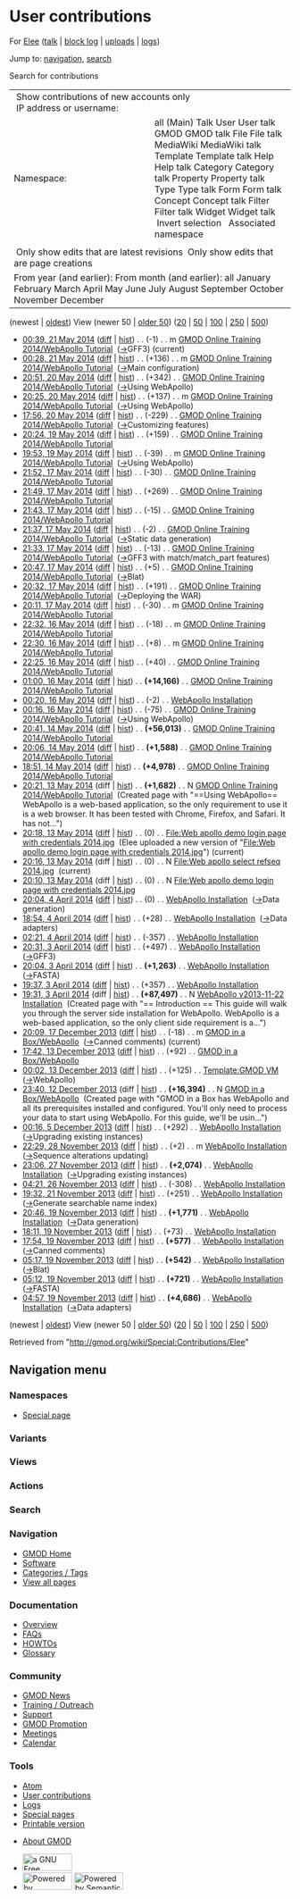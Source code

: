 <div id="mw-page-base" class="noprint">

</div>

<div id="mw-head-base" class="noprint">

</div>

<div id="content" class="mw-body" role="main">

<span id="top"></span>

<div id="mw-js-message" style="display:none;">

</div>



# <span dir="auto">User contributions</span>

<div id="bodyContent">

<div id="contentSub">

For [Elee](/wiki/User:Elee "User:Elee") (<a
href="/mediawiki/index.php?title=User_talk:Elee&amp;action=edit&amp;redlink=1"
class="new" title="User talk:Elee (page does not exist)">talk</a> \|
[block
log](/mediawiki/index.php?title=Special:Log/block&page=User%3AElee "Special:Log/block")
\| [uploads](/wiki/Special:ListFiles/Elee "Special:ListFiles/Elee") \|
[logs](/wiki/Special:Log/Elee "Special:Log/Elee"))

</div>

<div id="jump-to-nav" class="mw-jump">

Jump to: [navigation](#mw-navigation), [search](#p-search)

</div>

<div id="mw-content-text">

Search for contributions

<table class="mw-contributions-table">
<colgroup>
<col style="width: 50%" />
<col style="width: 50%" />
</colgroup>
<tbody>
<tr class="odd">
<td colspan="2"> Show contributions of new accounts only<br />
 IP address or username:</td>
</tr>
<tr class="even">
<td class="mw-label">Namespace:</td>
<td>all (Main) Talk User User talk GMOD GMOD talk File File talk
MediaWiki MediaWiki talk Template Template talk Help Help talk Category
Category talk Property Property talk Type Type talk Form Form talk
Concept Concept talk Filter Filter talk Widget Widget talk  
 Invert selection 
 Associated namespace </td>
</tr>
<tr class="odd">
<td colspan="2"></td>
</tr>
<tr class="even">
<td colspan="2"> Only show edits that are latest revisions
 Only show edits that are page creations</td>
</tr>
<tr class="odd">
<td colspan="2">From year (and earlier): From month (and earlier): all
January February March April May June July August September October
November December</td>
</tr>
</tbody>
</table>

(newest \| <a
href="/mediawiki/index.php?title=Special:Contributions/Elee&amp;dir=prev&amp;target=Elee"
class="mw-lastlink" rel="last"
title="Special:Contributions/Elee">oldest</a>) View (newer 50 \| <a
href="/mediawiki/index.php?title=Special:Contributions/Elee&amp;offset=20131119045714&amp;target=Elee"
class="mw-nextlink" rel="next" title="Special:Contributions/Elee">older
50</a>) (<a
href="/mediawiki/index.php?title=Special:Contributions/Elee&amp;offset=&amp;limit=20&amp;target=Elee"
class="mw-numlink" title="Special:Contributions/Elee">20</a> \| <a
href="/mediawiki/index.php?title=Special:Contributions/Elee&amp;offset=&amp;limit=50&amp;target=Elee"
class="mw-numlink" title="Special:Contributions/Elee">50</a> \| <a
href="/mediawiki/index.php?title=Special:Contributions/Elee&amp;offset=&amp;limit=100&amp;target=Elee"
class="mw-numlink" title="Special:Contributions/Elee">100</a> \| <a
href="/mediawiki/index.php?title=Special:Contributions/Elee&amp;offset=&amp;limit=250&amp;target=Elee"
class="mw-numlink" title="Special:Contributions/Elee">250</a> \| <a
href="/mediawiki/index.php?title=Special:Contributions/Elee&amp;offset=&amp;limit=500&amp;target=Elee"
class="mw-numlink" title="Special:Contributions/Elee">500</a>)

- <a
  href="/mediawiki/index.php?title=GMOD_Online_Training_2014/WebApollo_Tutorial&amp;oldid=25904"
  class="mw-changeslist-date"
  title="GMOD Online Training 2014/WebApollo Tutorial">00:39, 21 May
  2014</a>
  ([diff](/mediawiki/index.php?title=GMOD_Online_Training_2014/WebApollo_Tutorial&diff=prev&oldid=25904 "GMOD Online Training 2014/WebApollo Tutorial")
  \|
  [hist](/mediawiki/index.php?title=GMOD_Online_Training_2014/WebApollo_Tutorial&action=history "GMOD Online Training 2014/WebApollo Tutorial"))
  <span class="mw-changeslist-separator">. .</span>
  <span class="mw-plusminus-neg" dir="ltr"
  title="79,262 bytes after change">(-1)</span>‎
  <span class="mw-changeslist-separator">. .</span> m
  <a href="/wiki/GMOD_Online_Training_2014/WebApollo_Tutorial"
  class="mw-contributions-title"
  title="GMOD Online Training 2014/WebApollo Tutorial">GMOD Online
  Training 2014/WebApollo Tutorial</a> ‎
  <span class="comment">([→](/wiki/GMOD_Online_Training_2014/WebApollo_Tutorial#GFF3 "GMOD Online Training 2014/WebApollo Tutorial")‎<span dir="auto"><span class="autocomment">GFF3</span></span>)</span>
  <span class="mw-uctop">(current)</span>
- <a
  href="/mediawiki/index.php?title=GMOD_Online_Training_2014/WebApollo_Tutorial&amp;oldid=25903"
  class="mw-changeslist-date"
  title="GMOD Online Training 2014/WebApollo Tutorial">00:28, 21 May
  2014</a>
  ([diff](/mediawiki/index.php?title=GMOD_Online_Training_2014/WebApollo_Tutorial&diff=prev&oldid=25903 "GMOD Online Training 2014/WebApollo Tutorial")
  \|
  [hist](/mediawiki/index.php?title=GMOD_Online_Training_2014/WebApollo_Tutorial&action=history "GMOD Online Training 2014/WebApollo Tutorial"))
  <span class="mw-changeslist-separator">. .</span>
  <span class="mw-plusminus-pos" dir="ltr"
  title="79,263 bytes after change">(+136)</span>‎
  <span class="mw-changeslist-separator">. .</span> m
  <a href="/wiki/GMOD_Online_Training_2014/WebApollo_Tutorial"
  class="mw-contributions-title"
  title="GMOD Online Training 2014/WebApollo Tutorial">GMOD Online
  Training 2014/WebApollo Tutorial</a> ‎
  <span class="comment">([→](/wiki/GMOD_Online_Training_2014/WebApollo_Tutorial#Main_configuration "GMOD Online Training 2014/WebApollo Tutorial")‎<span dir="auto"><span class="autocomment">Main
  configuration</span></span>)</span>
- <a
  href="/mediawiki/index.php?title=GMOD_Online_Training_2014/WebApollo_Tutorial&amp;oldid=25902"
  class="mw-changeslist-date"
  title="GMOD Online Training 2014/WebApollo Tutorial">20:51, 20 May
  2014</a>
  ([diff](/mediawiki/index.php?title=GMOD_Online_Training_2014/WebApollo_Tutorial&diff=prev&oldid=25902 "GMOD Online Training 2014/WebApollo Tutorial")
  \|
  [hist](/mediawiki/index.php?title=GMOD_Online_Training_2014/WebApollo_Tutorial&action=history "GMOD Online Training 2014/WebApollo Tutorial"))
  <span class="mw-changeslist-separator">. .</span>
  <span class="mw-plusminus-pos" dir="ltr"
  title="79,127 bytes after change">(+342)</span>‎
  <span class="mw-changeslist-separator">. .</span>
  <a href="/wiki/GMOD_Online_Training_2014/WebApollo_Tutorial"
  class="mw-contributions-title"
  title="GMOD Online Training 2014/WebApollo Tutorial">GMOD Online
  Training 2014/WebApollo Tutorial</a> ‎
  <span class="comment">([→](/wiki/GMOD_Online_Training_2014/WebApollo_Tutorial#Using_WebApollo "GMOD Online Training 2014/WebApollo Tutorial")‎<span dir="auto"><span class="autocomment">Using
  WebApollo</span></span>)</span>
- <a
  href="/mediawiki/index.php?title=GMOD_Online_Training_2014/WebApollo_Tutorial&amp;oldid=25901"
  class="mw-changeslist-date"
  title="GMOD Online Training 2014/WebApollo Tutorial">20:25, 20 May
  2014</a>
  ([diff](/mediawiki/index.php?title=GMOD_Online_Training_2014/WebApollo_Tutorial&diff=prev&oldid=25901 "GMOD Online Training 2014/WebApollo Tutorial")
  \|
  [hist](/mediawiki/index.php?title=GMOD_Online_Training_2014/WebApollo_Tutorial&action=history "GMOD Online Training 2014/WebApollo Tutorial"))
  <span class="mw-changeslist-separator">. .</span>
  <span class="mw-plusminus-pos" dir="ltr"
  title="78,785 bytes after change">(+137)</span>‎
  <span class="mw-changeslist-separator">. .</span> m
  <a href="/wiki/GMOD_Online_Training_2014/WebApollo_Tutorial"
  class="mw-contributions-title"
  title="GMOD Online Training 2014/WebApollo Tutorial">GMOD Online
  Training 2014/WebApollo Tutorial</a> ‎
  <span class="comment">([→](/wiki/GMOD_Online_Training_2014/WebApollo_Tutorial#Using_WebApollo "GMOD Online Training 2014/WebApollo Tutorial")‎<span dir="auto"><span class="autocomment">Using
  WebApollo</span></span>)</span>
- <a
  href="/mediawiki/index.php?title=GMOD_Online_Training_2014/WebApollo_Tutorial&amp;oldid=25899"
  class="mw-changeslist-date"
  title="GMOD Online Training 2014/WebApollo Tutorial">17:56, 20 May
  2014</a>
  ([diff](/mediawiki/index.php?title=GMOD_Online_Training_2014/WebApollo_Tutorial&diff=prev&oldid=25899 "GMOD Online Training 2014/WebApollo Tutorial")
  \|
  [hist](/mediawiki/index.php?title=GMOD_Online_Training_2014/WebApollo_Tutorial&action=history "GMOD Online Training 2014/WebApollo Tutorial"))
  <span class="mw-changeslist-separator">. .</span>
  <span class="mw-plusminus-neg" dir="ltr"
  title="78,648 bytes after change">(-229)</span>‎
  <span class="mw-changeslist-separator">. .</span>
  <a href="/wiki/GMOD_Online_Training_2014/WebApollo_Tutorial"
  class="mw-contributions-title"
  title="GMOD Online Training 2014/WebApollo Tutorial">GMOD Online
  Training 2014/WebApollo Tutorial</a> ‎
  <span class="comment">([→](/wiki/GMOD_Online_Training_2014/WebApollo_Tutorial#Customizing_features "GMOD Online Training 2014/WebApollo Tutorial")‎<span dir="auto"><span class="autocomment">Customizing
  features</span></span>)</span>
- <a
  href="/mediawiki/index.php?title=GMOD_Online_Training_2014/WebApollo_Tutorial&amp;oldid=25861"
  class="mw-changeslist-date"
  title="GMOD Online Training 2014/WebApollo Tutorial">20:24, 19 May
  2014</a>
  ([diff](/mediawiki/index.php?title=GMOD_Online_Training_2014/WebApollo_Tutorial&diff=prev&oldid=25861 "GMOD Online Training 2014/WebApollo Tutorial")
  \|
  [hist](/mediawiki/index.php?title=GMOD_Online_Training_2014/WebApollo_Tutorial&action=history "GMOD Online Training 2014/WebApollo Tutorial"))
  <span class="mw-changeslist-separator">. .</span>
  <span class="mw-plusminus-pos" dir="ltr"
  title="78,877 bytes after change">(+159)</span>‎
  <span class="mw-changeslist-separator">. .</span>
  <a href="/wiki/GMOD_Online_Training_2014/WebApollo_Tutorial"
  class="mw-contributions-title"
  title="GMOD Online Training 2014/WebApollo Tutorial">GMOD Online
  Training 2014/WebApollo Tutorial</a> ‎
- <a
  href="/mediawiki/index.php?title=GMOD_Online_Training_2014/WebApollo_Tutorial&amp;oldid=25854"
  class="mw-changeslist-date"
  title="GMOD Online Training 2014/WebApollo Tutorial">19:53, 19 May
  2014</a>
  ([diff](/mediawiki/index.php?title=GMOD_Online_Training_2014/WebApollo_Tutorial&diff=prev&oldid=25854 "GMOD Online Training 2014/WebApollo Tutorial")
  \|
  [hist](/mediawiki/index.php?title=GMOD_Online_Training_2014/WebApollo_Tutorial&action=history "GMOD Online Training 2014/WebApollo Tutorial"))
  <span class="mw-changeslist-separator">. .</span>
  <span class="mw-plusminus-neg" dir="ltr"
  title="78,718 bytes after change">(-39)</span>‎
  <span class="mw-changeslist-separator">. .</span> m
  <a href="/wiki/GMOD_Online_Training_2014/WebApollo_Tutorial"
  class="mw-contributions-title"
  title="GMOD Online Training 2014/WebApollo Tutorial">GMOD Online
  Training 2014/WebApollo Tutorial</a> ‎
  <span class="comment">([→](/wiki/GMOD_Online_Training_2014/WebApollo_Tutorial#Using_WebApollo "GMOD Online Training 2014/WebApollo Tutorial")‎<span dir="auto"><span class="autocomment">Using
  WebApollo</span></span>)</span>
- <a
  href="/mediawiki/index.php?title=GMOD_Online_Training_2014/WebApollo_Tutorial&amp;oldid=25751"
  class="mw-changeslist-date"
  title="GMOD Online Training 2014/WebApollo Tutorial">21:52, 17 May
  2014</a>
  ([diff](/mediawiki/index.php?title=GMOD_Online_Training_2014/WebApollo_Tutorial&diff=prev&oldid=25751 "GMOD Online Training 2014/WebApollo Tutorial")
  \|
  [hist](/mediawiki/index.php?title=GMOD_Online_Training_2014/WebApollo_Tutorial&action=history "GMOD Online Training 2014/WebApollo Tutorial"))
  <span class="mw-changeslist-separator">. .</span>
  <span class="mw-plusminus-neg" dir="ltr"
  title="78,757 bytes after change">(-30)</span>‎
  <span class="mw-changeslist-separator">. .</span>
  <a href="/wiki/GMOD_Online_Training_2014/WebApollo_Tutorial"
  class="mw-contributions-title"
  title="GMOD Online Training 2014/WebApollo Tutorial">GMOD Online
  Training 2014/WebApollo Tutorial</a> ‎
- <a
  href="/mediawiki/index.php?title=GMOD_Online_Training_2014/WebApollo_Tutorial&amp;oldid=25750"
  class="mw-changeslist-date"
  title="GMOD Online Training 2014/WebApollo Tutorial">21:49, 17 May
  2014</a>
  ([diff](/mediawiki/index.php?title=GMOD_Online_Training_2014/WebApollo_Tutorial&diff=prev&oldid=25750 "GMOD Online Training 2014/WebApollo Tutorial")
  \|
  [hist](/mediawiki/index.php?title=GMOD_Online_Training_2014/WebApollo_Tutorial&action=history "GMOD Online Training 2014/WebApollo Tutorial"))
  <span class="mw-changeslist-separator">. .</span>
  <span class="mw-plusminus-pos" dir="ltr"
  title="78,787 bytes after change">(+269)</span>‎
  <span class="mw-changeslist-separator">. .</span>
  <a href="/wiki/GMOD_Online_Training_2014/WebApollo_Tutorial"
  class="mw-contributions-title"
  title="GMOD Online Training 2014/WebApollo Tutorial">GMOD Online
  Training 2014/WebApollo Tutorial</a> ‎
- <a
  href="/mediawiki/index.php?title=GMOD_Online_Training_2014/WebApollo_Tutorial&amp;oldid=25749"
  class="mw-changeslist-date"
  title="GMOD Online Training 2014/WebApollo Tutorial">21:43, 17 May
  2014</a>
  ([diff](/mediawiki/index.php?title=GMOD_Online_Training_2014/WebApollo_Tutorial&diff=prev&oldid=25749 "GMOD Online Training 2014/WebApollo Tutorial")
  \|
  [hist](/mediawiki/index.php?title=GMOD_Online_Training_2014/WebApollo_Tutorial&action=history "GMOD Online Training 2014/WebApollo Tutorial"))
  <span class="mw-changeslist-separator">. .</span>
  <span class="mw-plusminus-neg" dir="ltr"
  title="78,518 bytes after change">(-15)</span>‎
  <span class="mw-changeslist-separator">. .</span>
  <a href="/wiki/GMOD_Online_Training_2014/WebApollo_Tutorial"
  class="mw-contributions-title"
  title="GMOD Online Training 2014/WebApollo Tutorial">GMOD Online
  Training 2014/WebApollo Tutorial</a> ‎
- <a
  href="/mediawiki/index.php?title=GMOD_Online_Training_2014/WebApollo_Tutorial&amp;oldid=25748"
  class="mw-changeslist-date"
  title="GMOD Online Training 2014/WebApollo Tutorial">21:37, 17 May
  2014</a>
  ([diff](/mediawiki/index.php?title=GMOD_Online_Training_2014/WebApollo_Tutorial&diff=prev&oldid=25748 "GMOD Online Training 2014/WebApollo Tutorial")
  \|
  [hist](/mediawiki/index.php?title=GMOD_Online_Training_2014/WebApollo_Tutorial&action=history "GMOD Online Training 2014/WebApollo Tutorial"))
  <span class="mw-changeslist-separator">. .</span>
  <span class="mw-plusminus-neg" dir="ltr"
  title="78,533 bytes after change">(-2)</span>‎
  <span class="mw-changeslist-separator">. .</span>
  <a href="/wiki/GMOD_Online_Training_2014/WebApollo_Tutorial"
  class="mw-contributions-title"
  title="GMOD Online Training 2014/WebApollo Tutorial">GMOD Online
  Training 2014/WebApollo Tutorial</a> ‎
  <span class="comment">([→](/wiki/GMOD_Online_Training_2014/WebApollo_Tutorial#Static_data_generation "GMOD Online Training 2014/WebApollo Tutorial")‎<span dir="auto"><span class="autocomment">Static
  data generation</span></span>)</span>
- <a
  href="/mediawiki/index.php?title=GMOD_Online_Training_2014/WebApollo_Tutorial&amp;oldid=25747"
  class="mw-changeslist-date"
  title="GMOD Online Training 2014/WebApollo Tutorial">21:33, 17 May
  2014</a>
  ([diff](/mediawiki/index.php?title=GMOD_Online_Training_2014/WebApollo_Tutorial&diff=prev&oldid=25747 "GMOD Online Training 2014/WebApollo Tutorial")
  \|
  [hist](/mediawiki/index.php?title=GMOD_Online_Training_2014/WebApollo_Tutorial&action=history "GMOD Online Training 2014/WebApollo Tutorial"))
  <span class="mw-changeslist-separator">. .</span>
  <span class="mw-plusminus-neg" dir="ltr"
  title="78,535 bytes after change">(-13)</span>‎
  <span class="mw-changeslist-separator">. .</span>
  <a href="/wiki/GMOD_Online_Training_2014/WebApollo_Tutorial"
  class="mw-contributions-title"
  title="GMOD Online Training 2014/WebApollo Tutorial">GMOD Online
  Training 2014/WebApollo Tutorial</a> ‎
  <span class="comment">([→](/wiki/GMOD_Online_Training_2014/WebApollo_Tutorial#GFF3_with_match.2Fmatch_part_features "GMOD Online Training 2014/WebApollo Tutorial")‎<span dir="auto"><span class="autocomment">GFF3
  with match/match_part features</span></span>)</span>
- <a
  href="/mediawiki/index.php?title=GMOD_Online_Training_2014/WebApollo_Tutorial&amp;oldid=25739"
  class="mw-changeslist-date"
  title="GMOD Online Training 2014/WebApollo Tutorial">20:47, 17 May
  2014</a>
  ([diff](/mediawiki/index.php?title=GMOD_Online_Training_2014/WebApollo_Tutorial&diff=prev&oldid=25739 "GMOD Online Training 2014/WebApollo Tutorial")
  \|
  [hist](/mediawiki/index.php?title=GMOD_Online_Training_2014/WebApollo_Tutorial&action=history "GMOD Online Training 2014/WebApollo Tutorial"))
  <span class="mw-changeslist-separator">. .</span>
  <span class="mw-plusminus-pos" dir="ltr"
  title="78,548 bytes after change">(+5)</span>‎
  <span class="mw-changeslist-separator">. .</span>
  <a href="/wiki/GMOD_Online_Training_2014/WebApollo_Tutorial"
  class="mw-contributions-title"
  title="GMOD Online Training 2014/WebApollo Tutorial">GMOD Online
  Training 2014/WebApollo Tutorial</a> ‎
  <span class="comment">([→](/wiki/GMOD_Online_Training_2014/WebApollo_Tutorial#Blat "GMOD Online Training 2014/WebApollo Tutorial")‎<span dir="auto"><span class="autocomment">Blat</span></span>)</span>
- <a
  href="/mediawiki/index.php?title=GMOD_Online_Training_2014/WebApollo_Tutorial&amp;oldid=25738"
  class="mw-changeslist-date"
  title="GMOD Online Training 2014/WebApollo Tutorial">20:32, 17 May
  2014</a>
  ([diff](/mediawiki/index.php?title=GMOD_Online_Training_2014/WebApollo_Tutorial&diff=prev&oldid=25738 "GMOD Online Training 2014/WebApollo Tutorial")
  \|
  [hist](/mediawiki/index.php?title=GMOD_Online_Training_2014/WebApollo_Tutorial&action=history "GMOD Online Training 2014/WebApollo Tutorial"))
  <span class="mw-changeslist-separator">. .</span>
  <span class="mw-plusminus-pos" dir="ltr"
  title="78,543 bytes after change">(+191)</span>‎
  <span class="mw-changeslist-separator">. .</span>
  <a href="/wiki/GMOD_Online_Training_2014/WebApollo_Tutorial"
  class="mw-contributions-title"
  title="GMOD Online Training 2014/WebApollo Tutorial">GMOD Online
  Training 2014/WebApollo Tutorial</a> ‎
  <span class="comment">([→](/wiki/GMOD_Online_Training_2014/WebApollo_Tutorial#Deploying_the_WAR "GMOD Online Training 2014/WebApollo Tutorial")‎<span dir="auto"><span class="autocomment">Deploying
  the WAR</span></span>)</span>
- <a
  href="/mediawiki/index.php?title=GMOD_Online_Training_2014/WebApollo_Tutorial&amp;oldid=25737"
  class="mw-changeslist-date"
  title="GMOD Online Training 2014/WebApollo Tutorial">20:11, 17 May
  2014</a>
  ([diff](/mediawiki/index.php?title=GMOD_Online_Training_2014/WebApollo_Tutorial&diff=prev&oldid=25737 "GMOD Online Training 2014/WebApollo Tutorial")
  \|
  [hist](/mediawiki/index.php?title=GMOD_Online_Training_2014/WebApollo_Tutorial&action=history "GMOD Online Training 2014/WebApollo Tutorial"))
  <span class="mw-changeslist-separator">. .</span>
  <span class="mw-plusminus-neg" dir="ltr"
  title="78,352 bytes after change">(-30)</span>‎
  <span class="mw-changeslist-separator">. .</span> m
  <a href="/wiki/GMOD_Online_Training_2014/WebApollo_Tutorial"
  class="mw-contributions-title"
  title="GMOD Online Training 2014/WebApollo Tutorial">GMOD Online
  Training 2014/WebApollo Tutorial</a> ‎
- <a
  href="/mediawiki/index.php?title=GMOD_Online_Training_2014/WebApollo_Tutorial&amp;oldid=25736"
  class="mw-changeslist-date"
  title="GMOD Online Training 2014/WebApollo Tutorial">22:32, 16 May
  2014</a>
  ([diff](/mediawiki/index.php?title=GMOD_Online_Training_2014/WebApollo_Tutorial&diff=prev&oldid=25736 "GMOD Online Training 2014/WebApollo Tutorial")
  \|
  [hist](/mediawiki/index.php?title=GMOD_Online_Training_2014/WebApollo_Tutorial&action=history "GMOD Online Training 2014/WebApollo Tutorial"))
  <span class="mw-changeslist-separator">. .</span>
  <span class="mw-plusminus-neg" dir="ltr"
  title="78,382 bytes after change">(-18)</span>‎
  <span class="mw-changeslist-separator">. .</span> m
  <a href="/wiki/GMOD_Online_Training_2014/WebApollo_Tutorial"
  class="mw-contributions-title"
  title="GMOD Online Training 2014/WebApollo Tutorial">GMOD Online
  Training 2014/WebApollo Tutorial</a> ‎
- <a
  href="/mediawiki/index.php?title=GMOD_Online_Training_2014/WebApollo_Tutorial&amp;oldid=25735"
  class="mw-changeslist-date"
  title="GMOD Online Training 2014/WebApollo Tutorial">22:30, 16 May
  2014</a>
  ([diff](/mediawiki/index.php?title=GMOD_Online_Training_2014/WebApollo_Tutorial&diff=prev&oldid=25735 "GMOD Online Training 2014/WebApollo Tutorial")
  \|
  [hist](/mediawiki/index.php?title=GMOD_Online_Training_2014/WebApollo_Tutorial&action=history "GMOD Online Training 2014/WebApollo Tutorial"))
  <span class="mw-changeslist-separator">. .</span>
  <span class="mw-plusminus-pos" dir="ltr"
  title="78,400 bytes after change">(+8)</span>‎
  <span class="mw-changeslist-separator">. .</span> m
  <a href="/wiki/GMOD_Online_Training_2014/WebApollo_Tutorial"
  class="mw-contributions-title"
  title="GMOD Online Training 2014/WebApollo Tutorial">GMOD Online
  Training 2014/WebApollo Tutorial</a> ‎
- <a
  href="/mediawiki/index.php?title=GMOD_Online_Training_2014/WebApollo_Tutorial&amp;oldid=25734"
  class="mw-changeslist-date"
  title="GMOD Online Training 2014/WebApollo Tutorial">22:25, 16 May
  2014</a>
  ([diff](/mediawiki/index.php?title=GMOD_Online_Training_2014/WebApollo_Tutorial&diff=prev&oldid=25734 "GMOD Online Training 2014/WebApollo Tutorial")
  \|
  [hist](/mediawiki/index.php?title=GMOD_Online_Training_2014/WebApollo_Tutorial&action=history "GMOD Online Training 2014/WebApollo Tutorial"))
  <span class="mw-changeslist-separator">. .</span>
  <span class="mw-plusminus-pos" dir="ltr"
  title="78,392 bytes after change">(+40)</span>‎
  <span class="mw-changeslist-separator">. .</span>
  <a href="/wiki/GMOD_Online_Training_2014/WebApollo_Tutorial"
  class="mw-contributions-title"
  title="GMOD Online Training 2014/WebApollo Tutorial">GMOD Online
  Training 2014/WebApollo Tutorial</a> ‎
- <a
  href="/mediawiki/index.php?title=GMOD_Online_Training_2014/WebApollo_Tutorial&amp;oldid=25733"
  class="mw-changeslist-date"
  title="GMOD Online Training 2014/WebApollo Tutorial">01:00, 16 May
  2014</a>
  ([diff](/mediawiki/index.php?title=GMOD_Online_Training_2014/WebApollo_Tutorial&diff=prev&oldid=25733 "GMOD Online Training 2014/WebApollo Tutorial")
  \|
  [hist](/mediawiki/index.php?title=GMOD_Online_Training_2014/WebApollo_Tutorial&action=history "GMOD Online Training 2014/WebApollo Tutorial"))
  <span class="mw-changeslist-separator">. .</span> **(+14,166)**‎
  <span class="mw-changeslist-separator">. .</span>
  <a href="/wiki/GMOD_Online_Training_2014/WebApollo_Tutorial"
  class="mw-contributions-title"
  title="GMOD Online Training 2014/WebApollo Tutorial">GMOD Online
  Training 2014/WebApollo Tutorial</a> ‎
- <a
  href="/mediawiki/index.php?title=WebApollo_Installation&amp;oldid=25732"
  class="mw-changeslist-date" title="WebApollo Installation">00:20, 16 May
  2014</a>
  ([diff](/mediawiki/index.php?title=WebApollo_Installation&diff=prev&oldid=25732 "WebApollo Installation")
  \|
  [hist](/mediawiki/index.php?title=WebApollo_Installation&action=history "WebApollo Installation"))
  <span class="mw-changeslist-separator">. .</span>
  <span class="mw-plusminus-neg" dir="ltr"
  title="89,283 bytes after change">(-2)</span>‎
  <span class="mw-changeslist-separator">. .</span>
  <a href="/wiki/WebApollo_Installation" class="mw-contributions-title"
  title="WebApollo Installation">WebApollo Installation</a> ‎
- <a
  href="/mediawiki/index.php?title=GMOD_Online_Training_2014/WebApollo_Tutorial&amp;oldid=25731"
  class="mw-changeslist-date"
  title="GMOD Online Training 2014/WebApollo Tutorial">00:16, 16 May
  2014</a>
  ([diff](/mediawiki/index.php?title=GMOD_Online_Training_2014/WebApollo_Tutorial&diff=prev&oldid=25731 "GMOD Online Training 2014/WebApollo Tutorial")
  \|
  [hist](/mediawiki/index.php?title=GMOD_Online_Training_2014/WebApollo_Tutorial&action=history "GMOD Online Training 2014/WebApollo Tutorial"))
  <span class="mw-changeslist-separator">. .</span>
  <span class="mw-plusminus-neg" dir="ltr"
  title="64,186 bytes after change">(-75)</span>‎
  <span class="mw-changeslist-separator">. .</span>
  <a href="/wiki/GMOD_Online_Training_2014/WebApollo_Tutorial"
  class="mw-contributions-title"
  title="GMOD Online Training 2014/WebApollo Tutorial">GMOD Online
  Training 2014/WebApollo Tutorial</a> ‎
  <span class="comment">([→](/wiki/GMOD_Online_Training_2014/WebApollo_Tutorial#Using_WebApollo "GMOD Online Training 2014/WebApollo Tutorial")‎<span dir="auto"><span class="autocomment">Using
  WebApollo</span></span>)</span>
- <a
  href="/mediawiki/index.php?title=GMOD_Online_Training_2014/WebApollo_Tutorial&amp;oldid=25728"
  class="mw-changeslist-date"
  title="GMOD Online Training 2014/WebApollo Tutorial">20:41, 14 May
  2014</a>
  ([diff](/mediawiki/index.php?title=GMOD_Online_Training_2014/WebApollo_Tutorial&diff=prev&oldid=25728 "GMOD Online Training 2014/WebApollo Tutorial")
  \|
  [hist](/mediawiki/index.php?title=GMOD_Online_Training_2014/WebApollo_Tutorial&action=history "GMOD Online Training 2014/WebApollo Tutorial"))
  <span class="mw-changeslist-separator">. .</span> **(+56,013)**‎
  <span class="mw-changeslist-separator">. .</span>
  <a href="/wiki/GMOD_Online_Training_2014/WebApollo_Tutorial"
  class="mw-contributions-title"
  title="GMOD Online Training 2014/WebApollo Tutorial">GMOD Online
  Training 2014/WebApollo Tutorial</a> ‎
- <a
  href="/mediawiki/index.php?title=GMOD_Online_Training_2014/WebApollo_Tutorial&amp;oldid=25727"
  class="mw-changeslist-date"
  title="GMOD Online Training 2014/WebApollo Tutorial">20:06, 14 May
  2014</a>
  ([diff](/mediawiki/index.php?title=GMOD_Online_Training_2014/WebApollo_Tutorial&diff=prev&oldid=25727 "GMOD Online Training 2014/WebApollo Tutorial")
  \|
  [hist](/mediawiki/index.php?title=GMOD_Online_Training_2014/WebApollo_Tutorial&action=history "GMOD Online Training 2014/WebApollo Tutorial"))
  <span class="mw-changeslist-separator">. .</span> **(+1,588)**‎
  <span class="mw-changeslist-separator">. .</span>
  <a href="/wiki/GMOD_Online_Training_2014/WebApollo_Tutorial"
  class="mw-contributions-title"
  title="GMOD Online Training 2014/WebApollo Tutorial">GMOD Online
  Training 2014/WebApollo Tutorial</a> ‎
- <a
  href="/mediawiki/index.php?title=GMOD_Online_Training_2014/WebApollo_Tutorial&amp;oldid=25726"
  class="mw-changeslist-date"
  title="GMOD Online Training 2014/WebApollo Tutorial">18:51, 14 May
  2014</a>
  ([diff](/mediawiki/index.php?title=GMOD_Online_Training_2014/WebApollo_Tutorial&diff=prev&oldid=25726 "GMOD Online Training 2014/WebApollo Tutorial")
  \|
  [hist](/mediawiki/index.php?title=GMOD_Online_Training_2014/WebApollo_Tutorial&action=history "GMOD Online Training 2014/WebApollo Tutorial"))
  <span class="mw-changeslist-separator">. .</span> **(+4,978)**‎
  <span class="mw-changeslist-separator">. .</span>
  <a href="/wiki/GMOD_Online_Training_2014/WebApollo_Tutorial"
  class="mw-contributions-title"
  title="GMOD Online Training 2014/WebApollo Tutorial">GMOD Online
  Training 2014/WebApollo Tutorial</a> ‎
- <a
  href="/mediawiki/index.php?title=GMOD_Online_Training_2014/WebApollo_Tutorial&amp;oldid=25725"
  class="mw-changeslist-date"
  title="GMOD Online Training 2014/WebApollo Tutorial">20:21, 13 May
  2014</a> (diff \|
  [hist](/mediawiki/index.php?title=GMOD_Online_Training_2014/WebApollo_Tutorial&action=history "GMOD Online Training 2014/WebApollo Tutorial"))
  <span class="mw-changeslist-separator">. .</span> **(+1,682)**‎
  <span class="mw-changeslist-separator">. .</span> N
  <a href="/wiki/GMOD_Online_Training_2014/WebApollo_Tutorial"
  class="mw-contributions-title"
  title="GMOD Online Training 2014/WebApollo Tutorial">GMOD Online
  Training 2014/WebApollo Tutorial</a> ‎ <span class="comment">(Created
  page with "==Using WebApollo== WebApollo is a web-based application,
  so the only requirement to use it is a web browser. It has been tested
  with Chrome, Firefox, and Safari. It has not...")</span>
- <a
  href="/mediawiki/index.php?title=File:Web_apollo_demo_login_page_with_credentials_2014.jpg&amp;oldid=25724"
  class="mw-changeslist-date"
  title="File:Web apollo demo login page with credentials 2014.jpg">20:18,
  13 May 2014</a>
  ([diff](/mediawiki/index.php?title=File:Web_apollo_demo_login_page_with_credentials_2014.jpg&diff=prev&oldid=25724 "File:Web apollo demo login page with credentials 2014.jpg")
  \|
  [hist](/mediawiki/index.php?title=File:Web_apollo_demo_login_page_with_credentials_2014.jpg&action=history "File:Web apollo demo login page with credentials 2014.jpg"))
  <span class="mw-changeslist-separator">. .</span>
  <span class="mw-plusminus-null" dir="ltr"
  title="0 bytes after change">(0)</span>‎
  <span class="mw-changeslist-separator">. .</span> <a
  href="/wiki/File:Web_apollo_demo_login_page_with_credentials_2014.jpg"
  class="mw-contributions-title"
  title="File:Web apollo demo login page with credentials 2014.jpg">File:Web
  apollo demo login page with credentials 2014.jpg</a> ‎
  <span class="comment">(Elee uploaded a new version of "[File:Web
  apollo demo login page with credentials
  2014.jpg](/wiki/File:Web_apollo_demo_login_page_with_credentials_2014.jpg "File:Web apollo demo login page with credentials 2014.jpg")")</span>
  <span class="mw-uctop">(current)</span>
- <a
  href="/mediawiki/index.php?title=File:Web_apollo_select_refseq_2014.jpg&amp;oldid=25723"
  class="mw-changeslist-date"
  title="File:Web apollo select refseq 2014.jpg">20:16, 13 May 2014</a>
  (diff \|
  [hist](/mediawiki/index.php?title=File:Web_apollo_select_refseq_2014.jpg&action=history "File:Web apollo select refseq 2014.jpg"))
  <span class="mw-changeslist-separator">. .</span>
  <span class="mw-plusminus-null" dir="ltr"
  title="0 bytes after change">(0)</span>‎
  <span class="mw-changeslist-separator">. .</span> N
  <a href="/wiki/File:Web_apollo_select_refseq_2014.jpg"
  class="mw-contributions-title"
  title="File:Web apollo select refseq 2014.jpg">File:Web apollo select
  refseq 2014.jpg</a> ‎ <span class="mw-uctop">(current)</span>
- <a
  href="/mediawiki/index.php?title=File:Web_apollo_demo_login_page_with_credentials_2014.jpg&amp;oldid=25722"
  class="mw-changeslist-date"
  title="File:Web apollo demo login page with credentials 2014.jpg">20:10,
  13 May 2014</a> (diff \|
  [hist](/mediawiki/index.php?title=File:Web_apollo_demo_login_page_with_credentials_2014.jpg&action=history "File:Web apollo demo login page with credentials 2014.jpg"))
  <span class="mw-changeslist-separator">. .</span>
  <span class="mw-plusminus-null" dir="ltr"
  title="0 bytes after change">(0)</span>‎
  <span class="mw-changeslist-separator">. .</span> N <a
  href="/wiki/File:Web_apollo_demo_login_page_with_credentials_2014.jpg"
  class="mw-contributions-title"
  title="File:Web apollo demo login page with credentials 2014.jpg">File:Web
  apollo demo login page with credentials 2014.jpg</a> ‎
- <a
  href="/mediawiki/index.php?title=WebApollo_Installation&amp;oldid=25671"
  class="mw-changeslist-date" title="WebApollo Installation">20:04, 4
  April 2014</a>
  ([diff](/mediawiki/index.php?title=WebApollo_Installation&diff=prev&oldid=25671 "WebApollo Installation")
  \|
  [hist](/mediawiki/index.php?title=WebApollo_Installation&action=history "WebApollo Installation"))
  <span class="mw-changeslist-separator">. .</span>
  <span class="mw-plusminus-null" dir="ltr"
  title="89,285 bytes after change">(0)</span>‎
  <span class="mw-changeslist-separator">. .</span>
  <a href="/wiki/WebApollo_Installation" class="mw-contributions-title"
  title="WebApollo Installation">WebApollo Installation</a> ‎
  <span class="comment">([→](/wiki/WebApollo_Installation#Data_generation "WebApollo Installation")‎<span dir="auto"><span class="autocomment">Data
  generation</span></span>)</span>
- <a
  href="/mediawiki/index.php?title=WebApollo_Installation&amp;oldid=25670"
  class="mw-changeslist-date" title="WebApollo Installation">18:54, 4
  April 2014</a>
  ([diff](/mediawiki/index.php?title=WebApollo_Installation&diff=prev&oldid=25670 "WebApollo Installation")
  \|
  [hist](/mediawiki/index.php?title=WebApollo_Installation&action=history "WebApollo Installation"))
  <span class="mw-changeslist-separator">. .</span>
  <span class="mw-plusminus-pos" dir="ltr"
  title="89,285 bytes after change">(+28)</span>‎
  <span class="mw-changeslist-separator">. .</span>
  <a href="/wiki/WebApollo_Installation" class="mw-contributions-title"
  title="WebApollo Installation">WebApollo Installation</a> ‎
  <span class="comment">([→](/wiki/WebApollo_Installation#Data_adapters "WebApollo Installation")‎<span dir="auto"><span class="autocomment">Data
  adapters</span></span>)</span>
- <a
  href="/mediawiki/index.php?title=WebApollo_Installation&amp;oldid=25665"
  class="mw-changeslist-date" title="WebApollo Installation">02:21, 4
  April 2014</a>
  ([diff](/mediawiki/index.php?title=WebApollo_Installation&diff=prev&oldid=25665 "WebApollo Installation")
  \|
  [hist](/mediawiki/index.php?title=WebApollo_Installation&action=history "WebApollo Installation"))
  <span class="mw-changeslist-separator">. .</span>
  <span class="mw-plusminus-neg" dir="ltr"
  title="89,257 bytes after change">(-357)</span>‎
  <span class="mw-changeslist-separator">. .</span>
  <a href="/wiki/WebApollo_Installation" class="mw-contributions-title"
  title="WebApollo Installation">WebApollo Installation</a> ‎
- <a
  href="/mediawiki/index.php?title=WebApollo_Installation&amp;oldid=25663"
  class="mw-changeslist-date" title="WebApollo Installation">20:31, 3
  April 2014</a>
  ([diff](/mediawiki/index.php?title=WebApollo_Installation&diff=prev&oldid=25663 "WebApollo Installation")
  \|
  [hist](/mediawiki/index.php?title=WebApollo_Installation&action=history "WebApollo Installation"))
  <span class="mw-changeslist-separator">. .</span>
  <span class="mw-plusminus-pos" dir="ltr"
  title="89,614 bytes after change">(+497)</span>‎
  <span class="mw-changeslist-separator">. .</span>
  <a href="/wiki/WebApollo_Installation" class="mw-contributions-title"
  title="WebApollo Installation">WebApollo Installation</a> ‎
  <span class="comment">([→](/wiki/WebApollo_Installation#GFF3 "WebApollo Installation")‎<span dir="auto"><span class="autocomment">GFF3</span></span>)</span>
- <a
  href="/mediawiki/index.php?title=WebApollo_Installation&amp;oldid=25662"
  class="mw-changeslist-date" title="WebApollo Installation">20:04, 3
  April 2014</a>
  ([diff](/mediawiki/index.php?title=WebApollo_Installation&diff=prev&oldid=25662 "WebApollo Installation")
  \|
  [hist](/mediawiki/index.php?title=WebApollo_Installation&action=history "WebApollo Installation"))
  <span class="mw-changeslist-separator">. .</span> **(+1,263)**‎
  <span class="mw-changeslist-separator">. .</span>
  <a href="/wiki/WebApollo_Installation" class="mw-contributions-title"
  title="WebApollo Installation">WebApollo Installation</a> ‎
  <span class="comment">([→](/wiki/WebApollo_Installation#FASTA "WebApollo Installation")‎<span dir="auto"><span class="autocomment">FASTA</span></span>)</span>
- <a
  href="/mediawiki/index.php?title=WebApollo_Installation&amp;oldid=25661"
  class="mw-changeslist-date" title="WebApollo Installation">19:37, 3
  April 2014</a>
  ([diff](/mediawiki/index.php?title=WebApollo_Installation&diff=prev&oldid=25661 "WebApollo Installation")
  \|
  [hist](/mediawiki/index.php?title=WebApollo_Installation&action=history "WebApollo Installation"))
  <span class="mw-changeslist-separator">. .</span>
  <span class="mw-plusminus-pos" dir="ltr"
  title="87,854 bytes after change">(+357)</span>‎
  <span class="mw-changeslist-separator">. .</span>
  <a href="/wiki/WebApollo_Installation" class="mw-contributions-title"
  title="WebApollo Installation">WebApollo Installation</a> ‎
- <a
  href="/mediawiki/index.php?title=WebApollo_v2013-11-22_Installation&amp;oldid=25660"
  class="mw-changeslist-date"
  title="WebApollo v2013-11-22 Installation">19:31, 3 April 2014</a>
  (diff \|
  [hist](/mediawiki/index.php?title=WebApollo_v2013-11-22_Installation&action=history "WebApollo v2013-11-22 Installation"))
  <span class="mw-changeslist-separator">. .</span> **(+87,497)**‎
  <span class="mw-changeslist-separator">. .</span> N
  <a href="/wiki/WebApollo_v2013-11-22_Installation"
  class="mw-contributions-title"
  title="WebApollo v2013-11-22 Installation">WebApollo v2013-11-22
  Installation</a> ‎ <span class="comment">(Created page with "==
  Introduction == This guide will walk you through the server side
  installation for WebApollo. WebApollo is a web-based application, so
  the only client side requirement is a...")</span>
- <a
  href="/mediawiki/index.php?title=GMOD_in_a_Box/WebApollo&amp;oldid=24945"
  class="mw-changeslist-date" title="GMOD in a Box/WebApollo">20:09, 17
  December 2013</a>
  ([diff](/mediawiki/index.php?title=GMOD_in_a_Box/WebApollo&diff=prev&oldid=24945 "GMOD in a Box/WebApollo")
  \|
  [hist](/mediawiki/index.php?title=GMOD_in_a_Box/WebApollo&action=history "GMOD in a Box/WebApollo"))
  <span class="mw-changeslist-separator">. .</span>
  <span class="mw-plusminus-neg" dir="ltr"
  title="16,468 bytes after change">(-18)</span>‎
  <span class="mw-changeslist-separator">. .</span> m
  <a href="/wiki/GMOD_in_a_Box/WebApollo" class="mw-contributions-title"
  title="GMOD in a Box/WebApollo">GMOD in a Box/WebApollo</a> ‎
  <span class="comment">([→](/wiki/GMOD_in_a_Box/WebApollo#Canned_comments "GMOD in a Box/WebApollo")‎<span dir="auto"><span class="autocomment">Canned
  comments</span></span>)</span> <span class="mw-uctop">(current)</span>
- <a
  href="/mediawiki/index.php?title=GMOD_in_a_Box/WebApollo&amp;oldid=24933"
  class="mw-changeslist-date" title="GMOD in a Box/WebApollo">17:42, 13
  December 2013</a>
  ([diff](/mediawiki/index.php?title=GMOD_in_a_Box/WebApollo&diff=prev&oldid=24933 "GMOD in a Box/WebApollo")
  \|
  [hist](/mediawiki/index.php?title=GMOD_in_a_Box/WebApollo&action=history "GMOD in a Box/WebApollo"))
  <span class="mw-changeslist-separator">. .</span>
  <span class="mw-plusminus-pos" dir="ltr"
  title="16,486 bytes after change">(+92)</span>‎
  <span class="mw-changeslist-separator">. .</span>
  <a href="/wiki/GMOD_in_a_Box/WebApollo" class="mw-contributions-title"
  title="GMOD in a Box/WebApollo">GMOD in a Box/WebApollo</a> ‎
- <a href="/mediawiki/index.php?title=Template:GMOD_VM&amp;oldid=24930"
  class="mw-changeslist-date" title="Template:GMOD VM">00:02, 13 December
  2013</a>
  ([diff](/mediawiki/index.php?title=Template:GMOD_VM&diff=prev&oldid=24930 "Template:GMOD VM")
  \|
  [hist](/mediawiki/index.php?title=Template:GMOD_VM&action=history "Template:GMOD VM"))
  <span class="mw-changeslist-separator">. .</span>
  <span class="mw-plusminus-pos" dir="ltr"
  title="9,135 bytes after change">(+125)</span>‎
  <span class="mw-changeslist-separator">. .</span>
  <a href="/wiki/Template:GMOD_VM" class="mw-contributions-title"
  title="Template:GMOD VM">Template:GMOD VM</a> ‎
  <span class="comment">([→](/wiki/Template:GMOD_VM#WebApollo "Template:GMOD VM")‎<span dir="auto"><span class="autocomment">WebApollo</span></span>)</span>
- <a
  href="/mediawiki/index.php?title=GMOD_in_a_Box/WebApollo&amp;oldid=24929"
  class="mw-changeslist-date" title="GMOD in a Box/WebApollo">23:40, 12
  December 2013</a> (diff \|
  [hist](/mediawiki/index.php?title=GMOD_in_a_Box/WebApollo&action=history "GMOD in a Box/WebApollo"))
  <span class="mw-changeslist-separator">. .</span> **(+16,394)**‎
  <span class="mw-changeslist-separator">. .</span> N
  <a href="/wiki/GMOD_in_a_Box/WebApollo" class="mw-contributions-title"
  title="GMOD in a Box/WebApollo">GMOD in a Box/WebApollo</a> ‎
  <span class="comment">(Created page with "GMOD in a Box has WebApollo
  and all its prerequisites installed and configured. You'll only need
  to process your data to start using WebApollo. For this guide, we'll
  be usin...")</span>
- <a
  href="/mediawiki/index.php?title=WebApollo_Installation&amp;oldid=24909"
  class="mw-changeslist-date" title="WebApollo Installation">00:16, 5
  December 2013</a>
  ([diff](/mediawiki/index.php?title=WebApollo_Installation&diff=prev&oldid=24909 "WebApollo Installation")
  \|
  [hist](/mediawiki/index.php?title=WebApollo_Installation&action=history "WebApollo Installation"))
  <span class="mw-changeslist-separator">. .</span>
  <span class="mw-plusminus-pos" dir="ltr"
  title="87,497 bytes after change">(+292)</span>‎
  <span class="mw-changeslist-separator">. .</span>
  <a href="/wiki/WebApollo_Installation" class="mw-contributions-title"
  title="WebApollo Installation">WebApollo Installation</a> ‎
  <span class="comment">([→](/wiki/WebApollo_Installation#Upgrading_existing_instances "WebApollo Installation")‎<span dir="auto"><span class="autocomment">Upgrading
  existing instances</span></span>)</span>
- <a
  href="/mediawiki/index.php?title=WebApollo_Installation&amp;oldid=24885"
  class="mw-changeslist-date" title="WebApollo Installation">22:29, 28
  November 2013</a>
  ([diff](/mediawiki/index.php?title=WebApollo_Installation&diff=prev&oldid=24885 "WebApollo Installation")
  \|
  [hist](/mediawiki/index.php?title=WebApollo_Installation&action=history "WebApollo Installation"))
  <span class="mw-changeslist-separator">. .</span>
  <span class="mw-plusminus-pos" dir="ltr"
  title="87,195 bytes after change">(+2)</span>‎
  <span class="mw-changeslist-separator">. .</span> m
  <a href="/wiki/WebApollo_Installation" class="mw-contributions-title"
  title="WebApollo Installation">WebApollo Installation</a> ‎
  <span class="comment">([→](/wiki/WebApollo_Installation#Sequence_alterations_updating "WebApollo Installation")‎<span dir="auto"><span class="autocomment">Sequence
  alterations updating</span></span>)</span>
- <a
  href="/mediawiki/index.php?title=WebApollo_Installation&amp;oldid=24877"
  class="mw-changeslist-date" title="WebApollo Installation">23:06, 27
  November 2013</a>
  ([diff](/mediawiki/index.php?title=WebApollo_Installation&diff=prev&oldid=24877 "WebApollo Installation")
  \|
  [hist](/mediawiki/index.php?title=WebApollo_Installation&action=history "WebApollo Installation"))
  <span class="mw-changeslist-separator">. .</span> **(+2,074)**‎
  <span class="mw-changeslist-separator">. .</span>
  <a href="/wiki/WebApollo_Installation" class="mw-contributions-title"
  title="WebApollo Installation">WebApollo Installation</a> ‎
  <span class="comment">([→](/wiki/WebApollo_Installation#Upgrading_existing_instances "WebApollo Installation")‎<span dir="auto"><span class="autocomment">Upgrading
  existing instances</span></span>)</span>
- <a
  href="/mediawiki/index.php?title=WebApollo_Installation&amp;oldid=24852"
  class="mw-changeslist-date" title="WebApollo Installation">04:21, 26
  November 2013</a>
  ([diff](/mediawiki/index.php?title=WebApollo_Installation&diff=prev&oldid=24852 "WebApollo Installation")
  \|
  [hist](/mediawiki/index.php?title=WebApollo_Installation&action=history "WebApollo Installation"))
  <span class="mw-changeslist-separator">. .</span>
  <span class="mw-plusminus-neg" dir="ltr"
  title="85,119 bytes after change">(-308)</span>‎
  <span class="mw-changeslist-separator">. .</span>
  <a href="/wiki/WebApollo_Installation" class="mw-contributions-title"
  title="WebApollo Installation">WebApollo Installation</a> ‎
- <a
  href="/mediawiki/index.php?title=WebApollo_Installation&amp;oldid=24834"
  class="mw-changeslist-date" title="WebApollo Installation">19:32, 21
  November 2013</a>
  ([diff](/mediawiki/index.php?title=WebApollo_Installation&diff=prev&oldid=24834 "WebApollo Installation")
  \|
  [hist](/mediawiki/index.php?title=WebApollo_Installation&action=history "WebApollo Installation"))
  <span class="mw-changeslist-separator">. .</span>
  <span class="mw-plusminus-pos" dir="ltr"
  title="85,427 bytes after change">(+251)</span>‎
  <span class="mw-changeslist-separator">. .</span>
  <a href="/wiki/WebApollo_Installation" class="mw-contributions-title"
  title="WebApollo Installation">WebApollo Installation</a> ‎
  <span class="comment">([→](/wiki/WebApollo_Installation#Generate_searchable_name_index "WebApollo Installation")‎<span dir="auto"><span class="autocomment">Generate
  searchable name index</span></span>)</span>
- <a
  href="/mediawiki/index.php?title=WebApollo_Installation&amp;oldid=24826"
  class="mw-changeslist-date" title="WebApollo Installation">20:46, 19
  November 2013</a>
  ([diff](/mediawiki/index.php?title=WebApollo_Installation&diff=prev&oldid=24826 "WebApollo Installation")
  \|
  [hist](/mediawiki/index.php?title=WebApollo_Installation&action=history "WebApollo Installation"))
  <span class="mw-changeslist-separator">. .</span> **(+1,771)**‎
  <span class="mw-changeslist-separator">. .</span>
  <a href="/wiki/WebApollo_Installation" class="mw-contributions-title"
  title="WebApollo Installation">WebApollo Installation</a> ‎
  <span class="comment">([→](/wiki/WebApollo_Installation#Data_generation "WebApollo Installation")‎<span dir="auto"><span class="autocomment">Data
  generation</span></span>)</span>
- <a
  href="/mediawiki/index.php?title=WebApollo_Installation&amp;oldid=24824"
  class="mw-changeslist-date" title="WebApollo Installation">18:11, 19
  November 2013</a>
  ([diff](/mediawiki/index.php?title=WebApollo_Installation&diff=prev&oldid=24824 "WebApollo Installation")
  \|
  [hist](/mediawiki/index.php?title=WebApollo_Installation&action=history "WebApollo Installation"))
  <span class="mw-changeslist-separator">. .</span>
  <span class="mw-plusminus-pos" dir="ltr"
  title="83,405 bytes after change">(+73)</span>‎
  <span class="mw-changeslist-separator">. .</span>
  <a href="/wiki/WebApollo_Installation" class="mw-contributions-title"
  title="WebApollo Installation">WebApollo Installation</a> ‎
- <a
  href="/mediawiki/index.php?title=WebApollo_Installation&amp;oldid=24823"
  class="mw-changeslist-date" title="WebApollo Installation">17:54, 19
  November 2013</a>
  ([diff](/mediawiki/index.php?title=WebApollo_Installation&diff=prev&oldid=24823 "WebApollo Installation")
  \|
  [hist](/mediawiki/index.php?title=WebApollo_Installation&action=history "WebApollo Installation"))
  <span class="mw-changeslist-separator">. .</span> **(+577)**‎
  <span class="mw-changeslist-separator">. .</span>
  <a href="/wiki/WebApollo_Installation" class="mw-contributions-title"
  title="WebApollo Installation">WebApollo Installation</a> ‎
  <span class="comment">([→](/wiki/WebApollo_Installation#Canned_comments "WebApollo Installation")‎<span dir="auto"><span class="autocomment">Canned
  comments</span></span>)</span>
- <a
  href="/mediawiki/index.php?title=WebApollo_Installation&amp;oldid=24822"
  class="mw-changeslist-date" title="WebApollo Installation">05:17, 19
  November 2013</a>
  ([diff](/mediawiki/index.php?title=WebApollo_Installation&diff=prev&oldid=24822 "WebApollo Installation")
  \|
  [hist](/mediawiki/index.php?title=WebApollo_Installation&action=history "WebApollo Installation"))
  <span class="mw-changeslist-separator">. .</span> **(+542)**‎
  <span class="mw-changeslist-separator">. .</span>
  <a href="/wiki/WebApollo_Installation" class="mw-contributions-title"
  title="WebApollo Installation">WebApollo Installation</a> ‎
  <span class="comment">([→](/wiki/WebApollo_Installation#Blat "WebApollo Installation")‎<span dir="auto"><span class="autocomment">Blat</span></span>)</span>
- <a
  href="/mediawiki/index.php?title=WebApollo_Installation&amp;oldid=24821"
  class="mw-changeslist-date" title="WebApollo Installation">05:12, 19
  November 2013</a>
  ([diff](/mediawiki/index.php?title=WebApollo_Installation&diff=prev&oldid=24821 "WebApollo Installation")
  \|
  [hist](/mediawiki/index.php?title=WebApollo_Installation&action=history "WebApollo Installation"))
  <span class="mw-changeslist-separator">. .</span> **(+721)**‎
  <span class="mw-changeslist-separator">. .</span>
  <a href="/wiki/WebApollo_Installation" class="mw-contributions-title"
  title="WebApollo Installation">WebApollo Installation</a> ‎
  <span class="comment">([→](/wiki/WebApollo_Installation#FASTA "WebApollo Installation")‎<span dir="auto"><span class="autocomment">FASTA</span></span>)</span>
- <a
  href="/mediawiki/index.php?title=WebApollo_Installation&amp;oldid=24820"
  class="mw-changeslist-date" title="WebApollo Installation">04:57, 19
  November 2013</a>
  ([diff](/mediawiki/index.php?title=WebApollo_Installation&diff=prev&oldid=24820 "WebApollo Installation")
  \|
  [hist](/mediawiki/index.php?title=WebApollo_Installation&action=history "WebApollo Installation"))
  <span class="mw-changeslist-separator">. .</span> **(+4,686)**‎
  <span class="mw-changeslist-separator">. .</span>
  <a href="/wiki/WebApollo_Installation" class="mw-contributions-title"
  title="WebApollo Installation">WebApollo Installation</a> ‎
  <span class="comment">([→](/wiki/WebApollo_Installation#Data_adapters "WebApollo Installation")‎<span dir="auto"><span class="autocomment">Data
  adapters</span></span>)</span>

(newest \| <a
href="/mediawiki/index.php?title=Special:Contributions/Elee&amp;dir=prev&amp;target=Elee"
class="mw-lastlink" rel="last"
title="Special:Contributions/Elee">oldest</a>) View (newer 50 \| <a
href="/mediawiki/index.php?title=Special:Contributions/Elee&amp;offset=20131119045714&amp;target=Elee"
class="mw-nextlink" rel="next" title="Special:Contributions/Elee">older
50</a>) (<a
href="/mediawiki/index.php?title=Special:Contributions/Elee&amp;offset=&amp;limit=20&amp;target=Elee"
class="mw-numlink" title="Special:Contributions/Elee">20</a> \| <a
href="/mediawiki/index.php?title=Special:Contributions/Elee&amp;offset=&amp;limit=50&amp;target=Elee"
class="mw-numlink" title="Special:Contributions/Elee">50</a> \| <a
href="/mediawiki/index.php?title=Special:Contributions/Elee&amp;offset=&amp;limit=100&amp;target=Elee"
class="mw-numlink" title="Special:Contributions/Elee">100</a> \| <a
href="/mediawiki/index.php?title=Special:Contributions/Elee&amp;offset=&amp;limit=250&amp;target=Elee"
class="mw-numlink" title="Special:Contributions/Elee">250</a> \| <a
href="/mediawiki/index.php?title=Special:Contributions/Elee&amp;offset=&amp;limit=500&amp;target=Elee"
class="mw-numlink" title="Special:Contributions/Elee">500</a>)

</div>

<div class="printfooter">

Retrieved from "<http://gmod.org/wiki/Special:Contributions/Elee>"

</div>

<div id="catlinks" class="catlinks catlinks-allhidden">

</div>

<div class="visualClear">

</div>

</div>

</div>

<div id="mw-navigation">

## Navigation menu

<div id="mw-head">



<div id="left-navigation">

<div id="p-namespaces" class="vectorTabs" role="navigation"
aria-labelledby="p-namespaces-label">

### Namespaces

- <span id="ca-nstab-special">[Special
  page](/wiki/Special:Contributions/Elee "This is a special page, you cannot edit the page itself")</span>

</div>

<div id="p-variants" class="vectorMenu emptyPortlet" role="navigation"
aria-labelledby="p-variants-label">

### 

### Variants[](#)

<div class="menu">

</div>

</div>

</div>

<div id="right-navigation">

<div id="p-views" class="vectorTabs emptyPortlet" role="navigation"
aria-labelledby="p-views-label">

### Views

</div>

<div id="p-cactions" class="vectorMenu emptyPortlet" role="navigation"
aria-labelledby="p-cactions-label">

### Actions[](#)

<div class="menu">

</div>

</div>

<div id="p-search" role="search">

### Search

<div id="simpleSearch">

</div>

</div>

</div>

</div>

<div id="mw-panel">

<div id="p-logo" role="banner">

<a href="/wiki/Main_Page"
style="background-image: url(http://gmod.org/images/GMOD-cogs.png);"
title="Visit the main page"></a>

</div>

<div id="p-Navigation" class="portal" role="navigation"
aria-labelledby="p-Navigation-label">

### Navigation

<div class="body">

- <span id="n-GMOD-Home">[GMOD Home](/wiki/Main_Page)</span>
- <span id="n-Software">[Software](/wiki/GMOD_Components)</span>
- <span id="n-Categories-.2F-Tags">[Categories /
  Tags](/wiki/Categories)</span>
- <span id="n-View-all-pages">[View all
  pages](/wiki/Special:AllPages)</span>

</div>

</div>

<div id="p-Documentation" class="portal" role="navigation"
aria-labelledby="p-Documentation-label">

### Documentation

<div class="body">

- <span id="n-Overview">[Overview](/wiki/Overview)</span>
- <span id="n-FAQs">[FAQs](/wiki/Category:FAQ)</span>
- <span id="n-HOWTOs">[HOWTOs](/wiki/Category:HOWTO)</span>
- <span id="n-Glossary">[Glossary](/wiki/Glossary)</span>

</div>

</div>

<div id="p-Community" class="portal" role="navigation"
aria-labelledby="p-Community-label">

### Community

<div class="body">

- <span id="n-GMOD-News">[GMOD News](/wiki/GMOD_News)</span>
- <span id="n-Training-.2F-Outreach">[Training /
  Outreach](/wiki/Training_and_Outreach)</span>
- <span id="n-Support">[Support](/wiki/Support)</span>
- <span id="n-GMOD-Promotion">[GMOD
  Promotion](/wiki/GMOD_Promotion)</span>
- <span id="n-Meetings">[Meetings](/wiki/Meetings)</span>
- <span id="n-Calendar">[Calendar](/wiki/Calendar)</span>

</div>

</div>

<div id="p-tb" class="portal" role="navigation"
aria-labelledby="p-tb-label">

### Tools

<div class="body">

- <span id="feedlinks"><a
  href="http://gmod.org/mediawiki/index.php?title=Special:Contributions/Elee&amp;feed=atom"
  id="feed-atom" class="feedlink" rel="alternate"
  type="application/atom+xml" title="Atom feed for this page">Atom</a></span>
- <span id="t-contributions">[User
  contributions](/wiki/Special:Contributions/Elee "A list of contributions of this user")</span>
- <span id="t-log">[Logs](/wiki/Special:Log/Elee)</span>
- <span id="t-specialpages"><a href="/wiki/Special:SpecialPages" accesskey="q"
  title="A list of all special pages [q]">Special pages</a></span>
- <span id="t-print"><a
  href="/mediawiki/index.php?title=Special:Contributions/Elee&amp;printable=yes"
  rel="alternate" accesskey="p"
  title="Printable version of this page [p]">Printable version</a></span>

</div>

</div>

</div>

</div>

<div id="footer" role="contentinfo">

- <span id="footer-places-about">[About
  GMOD](/wiki/GMOD:About "GMOD:About")</span>

<!-- -->

- <span id="footer-copyrightico">[<img src="http://www.gnu.org/graphics/gfdl-logo-small.png" width="88"
  height="31" alt="a GNU Free Documentation License" />](http://www.gnu.org/licenses/fdl-1.3.html)</span>
- <span id="footer-poweredbyico">[<img src="/mediawiki/skins/common/images/poweredby_mediawiki_88x31.png"
  width="88" height="31" alt="Powered by MediaWiki" />](//www.mediawiki.org/)
  [<img
  src="/mediawiki/extensions/SemanticMediaWiki/includes/../resources/images/smw_button.png"
  width="88" height="31" alt="Powered by Semantic MediaWiki" />](https://www.semantic-mediawiki.org/wiki/Semantic_MediaWiki)</span>

<div style="clear:both">

</div>

</div>
